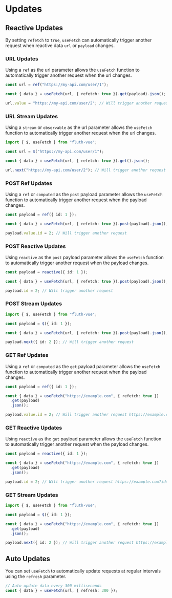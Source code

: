 # Updates

## Reactive Updates

By setting `refetch` to `true`, `useFetch` can automatically trigger another request when reactive data `url` or `payload` changes.

### URL Updates

Using a `ref` as the url parameter allows the `useFetch` function to automatically trigger another request when the url changes.

```ts
const url = ref("https://my-api.com/user/1");

const { data } = useFetch(url, { refetch: true }).get(payload).json();

url.value = "https://my-api.com/user/2"; // Will trigger another request
```

### URL Stream Updates

Using a `stream` or `observable` as the url parameter allows the `useFetch` function to automatically trigger another request when the url changes.

```ts
import { $, useFetch } from "fluth-vue";

const url = $("https://my-api.com/user/1");

const { data } = useFetch(url, { refetch: true }).get().json();

url.next("https://my-api.com/user/2"); // Will trigger another request
```

### POST Ref Updates

Using a `ref` or `computed` as the `post` payload parameter allows the `useFetch` function to automatically trigger another request when the payload changes.

```ts
const payload = ref({ id: 1 });

const { data } = useFetch(url, { refetch: true }).post(payload).json();

payload.value.id = 2; // Will trigger another request
```

### POST Reactive Updates

Using `reactive` as the `post` payload parameter allows the `useFetch` function to automatically trigger another request when the payload changes.

```ts
const payload = reactive({ id: 1 });

const { data } = useFetch(url, { refetch: true }).post(payload).json();

payload.id = 2; // Will trigger another request
```

### POST Stream Updates

```ts
import { $, useFetch } from "fluth-vue";

const payload = $({ id: 1 });

const { data } = useFetch(url, { refetch: true }).post(payload).json();

payload.next({ id: 2 }); // Will trigger another request
```

### GET Ref Updates

Using a `ref` or `computed` as the `get` payload parameter allows the `useFetch` function to automatically trigger another request when the payload changes.

```ts
const payload = ref({ id: 1 });

const { data } = useFetch("https://example.com", { refetch: true })
  .get(payload)
  .json();

payload.value.id = 2; // Will trigger another request https://example.com?id=2
```

### GET Reactive Updates

Using `reactive` as the `get` payload parameter allows the `useFetch` function to automatically trigger another request when the payload changes.

```ts
const payload = reactive({ id: 1 });

const { data } = useFetch("https://example.com", { refetch: true })
  .get(payload)
  .json();

payload.id = 2; // Will trigger another request https://example.com?id=2
```

### GET Stream Updates

```ts
import { $, useFetch } from "fluth-vue";

const payload = $({ id: 1 });

const { data } = useFetch("https://example.com", { refetch: true })
  .get(payload)
  .json();

payload.next({ id: 2 }); // Will trigger another request https://example.com?id=2
```

## Auto Updates

You can set `useFetch` to automatically update requests at regular intervals using the `refresh` parameter.

```ts
// Auto update data every 300 milliseconds
const { data } = useFetch(url, { refresh: 300 });
```
